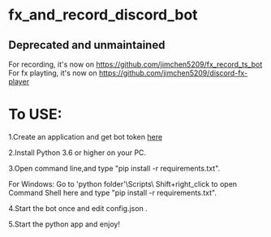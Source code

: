 # fx_and_record_discord_bot

## Deprecated and unmaintained
For recording, it's now on https://github.com/jimchen5209/fx_record_ts_bot
For fx playting, it's now on https://github.com/jimchen5209/discord-fx-player

# To USE:

1.Create an application and get bot token [here](https://discordapp.com/developers/applications/)

2.Install Python 3.6 or higher on your PC.

3.Open command line,and type "pip install -r requirements.txt".

  For Windows: Go to 'python folder'\Scripts\ Shift+right_click to open Command Shell here and type "pip install -r requirements.txt".
  
4.Start the bot once and edit config.json .

5.Start the python app and enjoy!
